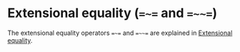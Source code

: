 # Extensional equality (`=~=` and `=~~=`)

The extensional equality operators `=~=` and `=~~=` are explained in
[Extensional equality](extensional_equality.md).
